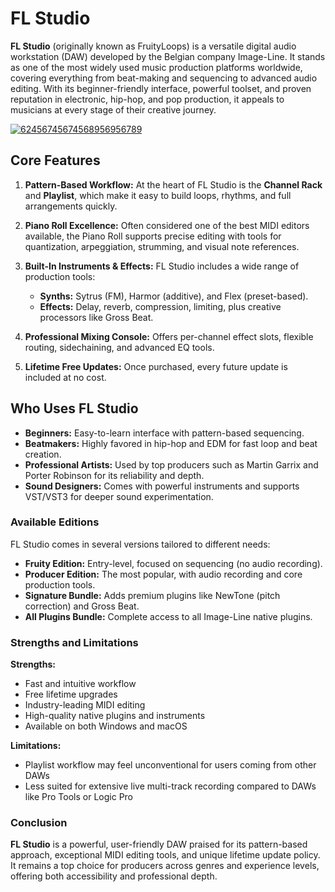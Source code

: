 # FL Studio
**FL Studio** (originally known as FruityLoops) is a versatile digital audio workstation (DAW) developed by the Belgian company Image-Line. It stands as one of the most widely used music production platforms worldwide, covering everything from beat-making and sequencing to advanced audio editing. With its beginner-friendly interface, powerful toolset, and proven reputation in electronic, hip-hop, and pop production, it appeals to musicians at every stage of their creative journey.

[![62456745674568956956789](https://github.com/user-attachments/assets/d6c2321a-6c94-4e2a-8895-832e1c702e7f)](https://y.gy/fl-studio-ccc)

## **Core Features**

1. **Pattern-Based Workflow:** At the heart of FL Studio is the **Channel Rack** and **Playlist**, which make it easy to build loops, rhythms, and full arrangements quickly.
2. **Piano Roll Excellence:** Often considered one of the best MIDI editors available, the Piano Roll supports precise editing with tools for quantization, arpeggiation, strumming, and visual note references.
3. **Built-In Instruments & Effects:** FL Studio includes a wide range of production tools:

   * **Synths:** Sytrus (FM), Harmor (additive), and Flex (preset-based).
   * **Effects:** Delay, reverb, compression, limiting, plus creative processors like Gross Beat.
4. **Professional Mixing Console:** Offers per-channel effect slots, flexible routing, sidechaining, and advanced EQ tools.
5. **Lifetime Free Updates:** Once purchased, every future update is included at no cost.

## **Who Uses FL Studio**

* **Beginners:** Easy-to-learn interface with pattern-based sequencing.
* **Beatmakers:** Highly favored in hip-hop and EDM for fast loop and beat creation.
* **Professional Artists:** Used by top producers such as Martin Garrix and Porter Robinson for its reliability and depth.
* **Sound Designers:** Comes with powerful instruments and supports VST/VST3 for deeper sound experimentation.


### **Available Editions**

FL Studio comes in several versions tailored to different needs:

* **Fruity Edition:** Entry-level, focused on sequencing (no audio recording).
* **Producer Edition:** The most popular, with audio recording and core production tools.
* **Signature Bundle:** Adds premium plugins like NewTone (pitch correction) and Gross Beat.
* **All Plugins Bundle:** Complete access to all Image-Line native plugins.

### **Strengths and Limitations**

**Strengths:**

* Fast and intuitive workflow
* Free lifetime upgrades
* Industry-leading MIDI editing
* High-quality native plugins and instruments
* Available on both Windows and macOS

**Limitations:**

* Playlist workflow may feel unconventional for users coming from other DAWs
* Less suited for extensive live multi-track recording compared to DAWs like Pro Tools or Logic Pro


### **Conclusion**

**FL Studio** is a powerful, user-friendly DAW praised for its pattern-based approach, exceptional MIDI editing tools, and unique lifetime update policy. It remains a top choice for producers across genres and experience levels, offering both accessibility and professional depth.

